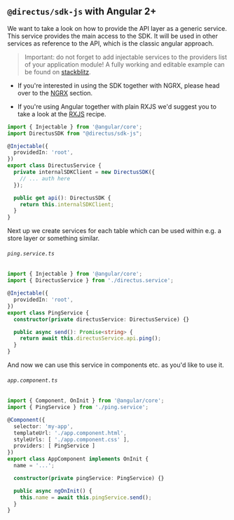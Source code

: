 ## `@directus/sdk-js` with Angular 2+

We want to take a look on how to provide the API layer as a generic service.
This service provides the main access to the SDK. It will be used in other
services as reference to the API, which is the classic angular approach.

> Important: do not forget to add injectable services to the providers list of your application module! A fully working and editable example can be found on [stackblitz](https://stackblitz.com/edit/directus-angular-service?file=src/app/app.component.ts).

* If you're interested in using the SDK together with NGRX, please head over to the 
[NGRX](./NGRX.md) section. 

* If you're using Angular together with plain RXJS we'd suggest you to take a look at 
the [RXJS](./RXJS.md) recipe.

```ts
import { Injectable } from '@angular/core';
import DirectusSDK from "@directus/sdk-js";

@Injectable({
  providedIn: 'root',
})
export class DirectusService {
  private internalSDKClient = new DirectusSDK({
    // ... auth here
  });

  public get api(): DirectusSDK {
    return this.internalSDKClient;
  }
}
```

Next up we create services for each table which can be used within e.g. a
store layer or something similar.

###### `ping.service.ts`
```ts
import { Injectable } from '@angular/core';
import { DirectusService } from './directus.service';

@Injectable({
  providedIn: 'root',
})
export class PingService {
  constructor(private directusService: DirectusService) {}

  public async send(): Promise<string> {
    return await this.directusService.api.ping();
  }
}
```

And now we can use this service in components etc. as you'd like to use it.

###### `app.component.ts`
```ts
import { Component, OnInit } from '@angular/core';
import { PingService } from './ping.service';

@Component({
  selector: 'my-app',
  templateUrl: './app.component.html',
  styleUrls: [ './app.component.css' ],
  providers: [ PingService ]
})
export class AppComponent implements OnInit {
  name = '...';

  constructor(private pingService: PingService) {}

  public async ngOnInit() {
    this.name = await this.pingService.send();
  }
}
```
